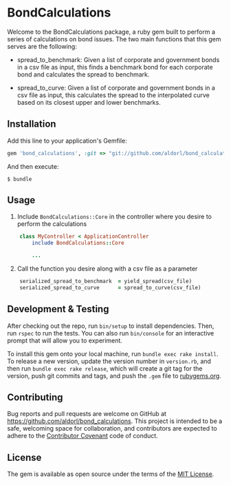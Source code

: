 # BondCalculations

Welcome to the BondCalculations package, a ruby gem built to perform a series of calculations on bond issues. The two main functions that this gem serves are the following:

* spread_to_benchmark: Given a list of corporate and government bonds in a csv file as input, this finds a benchmark bond for each corporate bond and calculates the spread to benchmark.

* spread_to_curve: Given a list of corporate and government bonds in a csv file as input, this calculates the spread to the interpolated curve based on its closest upper and lower benchmarks.


## Installation

Add this line to your application's Gemfile:

```ruby
gem 'bond_calculations', :git => "git://github.com/aldorl/bond_calculations"
```

And then execute:

    $ bundle

## Usage

1. Include `BondCalculations::Core` in the controller where you desire to perform the calculations

```ruby
    class MyController < ApplicationController
        include BondCalculations::Core

        ...
```

2. Call the function you desire along with a csv file as a parameter

```ruby
    serialized_spread_to_benchmark  = yield_spread(csv_file)
    serialized_spread_to_curve      = spread_to_curve(csv_file)
```

## Development & Testing

After checking out the repo, run `bin/setup` to install dependencies. Then, run `rspec` to run the tests. You can also run `bin/console` for an interactive prompt that will allow you to experiment.

To install this gem onto your local machine, run `bundle exec rake install`. To release a new version, update the version number in `version.rb`, and then run `bundle exec rake release`, which will create a git tag for the version, push git commits and tags, and push the `.gem` file to [rubygems.org](https://rubygems.org).

## Contributing

Bug reports and pull requests are welcome on GitHub at https://github.com/aldorl/bond_calculations. This project is intended to be a safe, welcoming space for collaboration, and contributors are expected to adhere to the [Contributor Covenant](http://contributor-covenant.org) code of conduct.


## License

The gem is available as open source under the terms of the [MIT License](http://opensource.org/licenses/MIT).

